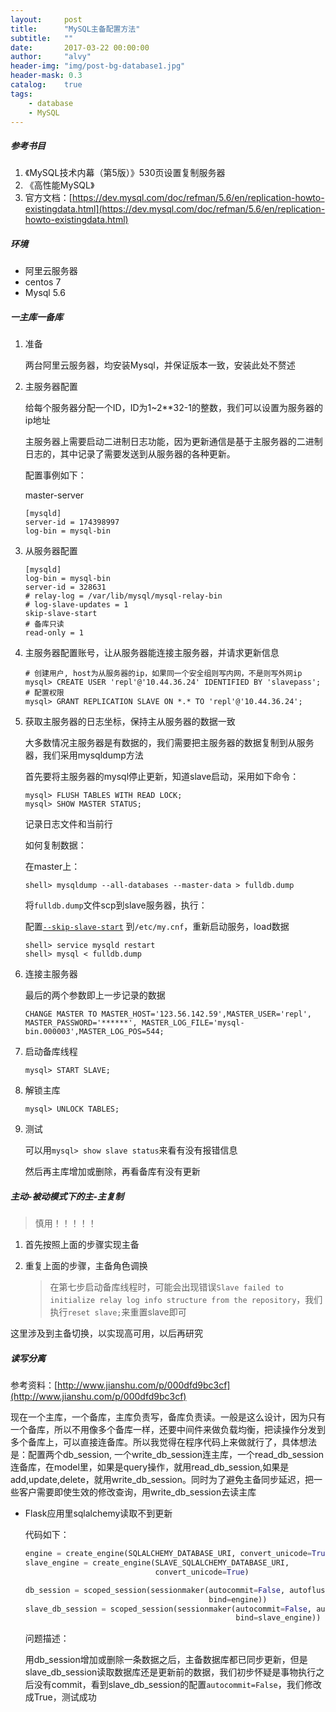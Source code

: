 ```yaml
---
layout:     post
title:      "MySQL主备配置方法"
subtitle:   ""
date:       2017-03-22 00:00:00
author:     "alvy"
header-img: "img/post-bg-database1.jpg"
header-mask: 0.3
catalog:    true
tags:
    - database
    - MySQL
---
```


##### 参考书目

1. 《MySQL技术内幕（第5版）》530页设置复制服务器    
2. 《高性能MySQL》
3. 官方文档：[https://dev.mysql.com/doc/refman/5.6/en/replication-howto-existingdata.html](https://dev.mysql.com/doc/refman/5.6/en/replication-howto-existingdata.html)

##### 环境

- 阿里云服务器
- centos 7
- Mysql 5.6

##### 一主库一备库

1. 准备    

   两台阿里云服务器，均安装Mysql，并保证版本一致，安装此处不赘述

2. 主服务器配置

   给每个服务器分配一个ID，ID为1~2**32-1的整数，我们可以设置为服务器的ip地址

   主服务器上需要启动二进制日志功能，因为更新通信是基于主服务器的二进制日志的，其中记录了需要发送到从服务器的各种更新。

   配置事例如下：

   master-server

   ```
   [mysqld]
   server-id = 174398997
   log-bin = mysql-bin
   ```

3. 从服务器配置

   ```
   [mysqld]
   log-bin = mysql-bin
   server-id = 328631
   # relay-log = /var/lib/mysql/mysql-relay-bin
   # log-slave-updates = 1
   skip-slave-start
   # 备库只读
   read-only = 1
   ```

4. 主服务器配置账号，让从服务器能连接主服务器，并请求更新信息

   ```shell
   # 创建用户, host为从服务器的ip，如果同一个安全组则写内网，不是则写外网ip
   mysql> CREATE USER 'repl'@'10.44.36.24' IDENTIFIED BY 'slavepass';
   # 配置权限
   mysql> GRANT REPLICATION SLAVE ON *.* TO 'repl'@'10.44.36.24';
   ```

5. 获取主服务器的日志坐标，保持主从服务器的数据一致

   大多数情况主服务器是有数据的，我们需要把主服务器的数据复制到从服务器，我们采用mysqldump方法

   首先要将主服务器的mysql停止更新，知道slave启动，采用如下命令：

   ```
   mysql> FLUSH TABLES WITH READ LOCK;
   mysql> SHOW MASTER STATUS;
   ```

   记录日志文件和当前行

   如何复制数据：

   在master上：

   ```shell
   shell> mysqldump --all-databases --master-data > fulldb.dump
   ```

   将`fulldb.dump`文件scp到slave服务器，执行：

   配置[`--skip-slave-start`](https://dev.mysql.com/doc/refman/5.6/en/replication-options-slave.html#option_mysqld_skip-slave-start) 到`/etc/my.cnf`，重新启动服务，load数据

   ```shell
   shell> service mysqld restart
   shell> mysql < fulldb.dump
   ```

6. 连接主服务器

   最后的两个参数即上一步记录的数据

   ```
   CHANGE MASTER TO MASTER_HOST='123.56.142.59',MASTER_USER='repl', MASTER_PASSWORD='******', MASTER_LOG_FILE='mysql-bin.000003',MASTER_LOG_POS=544;
   ```

7. 启动备库线程

   ```
   mysql> START SLAVE;
   ```

8. 解锁主库

   ```
   mysql> UNLOCK TABLES;
   ```

9. 测试

   可以用`mysql> show slave status`来看有没有报错信息

   然后再主库增加或删除，再看备库有没有更新

##### 主动-被动模式下的主-主复制

> 慎用！！！！！

1. 首先按照上面的步骤实现主备

2. 重复上面的步骤，主备角色调换

   > 在第七步启动备库线程时，可能会出现错误`Slave failed to initialize relay log info structure from the repository`，我们执行`reset slave;`来重置slave即可

这里涉及到主备切换，以实现高可用，以后再研究

##### 读写分离

参考资料：[http://www.jianshu.com/p/000dfd9bc3cf](http://www.jianshu.com/p/000dfd9bc3cf)

现在一个主库，一个备库，主库负责写，备库负责读。一般是这么设计，因为只有一个备库，所以不用像多个备库一样，还要中间件来做负载均衡，把读操作分发到多个备库上，可以直接连备库。所以我觉得在程序代码上来做就行了，具体想法是：配置两个db_session, 一个write_db_session连主库，一个read_db_session连备库，在model里，如果是query操作，就用read_db_session,如果是add,update,delete，就用write_db_session。同时为了避免主备同步延迟，把一些客户需要即使生效的修改查询，用write_db_session去读主库

- Flask应用里sqlalchemy读取不到更新

  代码如下：

  ```python
  engine = create_engine(SQLALCHEMY_DATABASE_URI, convert_unicode=True)
  slave_engine = create_engine(SLAVE_SQLALCHEMY_DATABASE_URI,
                               convert_unicode=True)

  db_session = scoped_session(sessionmaker(autocommit=False, autoflush=False,
                                           bind=engine))
  slave_db_session = scoped_session(sessionmaker(autocommit=False, autoflush=False,
                                                 bind=slave_engine))
  ```

  问题描述：

  用db_session增加或删除一条数据之后，主备数据库都已同步更新，但是slave_db_session读取数据库还是更新前的数据，我们初步怀疑是事物执行之后没有commit，看到slave_db_session的配置`autocommit=False`，我们修改成True，测试成功
